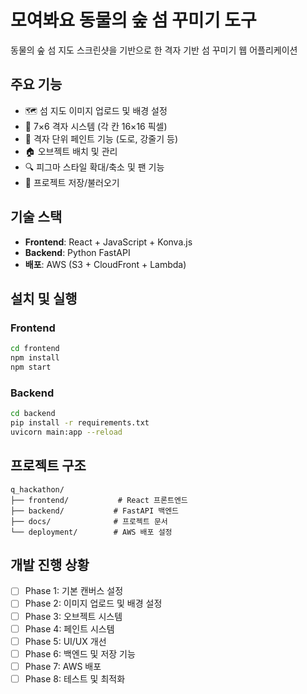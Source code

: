 # 모여봐요 동물의 숲 섬 꾸미기 도구

동물의 숲 섬 지도 스크린샷을 기반으로 한 격자 기반 섬 꾸미기 웹 어플리케이션

## 주요 기능

- 🗺️ 섬 지도 이미지 업로드 및 배경 설정
- 📐 7×6 격자 시스템 (각 칸 16×16 픽셀)
- 🎨 격자 단위 페인트 기능 (도로, 강줄기 등)
- 🏠 오브젝트 배치 및 관리
- 🔍 피그마 스타일 확대/축소 및 팬 기능
- 💾 프로젝트 저장/불러오기

## 기술 스택

- **Frontend**: React + JavaScript + Konva.js
- **Backend**: Python FastAPI
- **배포**: AWS (S3 + CloudFront + Lambda)

## 설치 및 실행

### Frontend
```bash
cd frontend
npm install
npm start
```

### Backend
```bash
cd backend
pip install -r requirements.txt
uvicorn main:app --reload
```

## 프로젝트 구조

```
q_hackathon/
├── frontend/           # React 프론트엔드
├── backend/           # FastAPI 백엔드
├── docs/              # 프로젝트 문서
└── deployment/        # AWS 배포 설정
```

## 개발 진행 상황

- [ ] Phase 1: 기본 캔버스 설정
- [ ] Phase 2: 이미지 업로드 및 배경 설정
- [ ] Phase 3: 오브젝트 시스템
- [ ] Phase 4: 페인트 시스템
- [ ] Phase 5: UI/UX 개선
- [ ] Phase 6: 백엔드 및 저장 기능
- [ ] Phase 7: AWS 배포
- [ ] Phase 8: 테스트 및 최적화